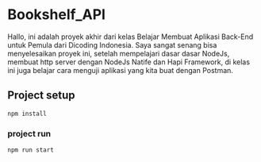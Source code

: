 # Bookshelf_API
Hallo, ini adalah proyek akhir dari kelas Belajar Membuat Aplikasi Back-End untuk Pemula dari Dicoding Indonesia. Saya sangat senang bisa menyelesaikan proyek ini, setelah mempelajari dasar dasar NodeJs, membuat http server dengan NodeJs Natife dan Hapi Framework, di kelas ini juga belajar cara menguji aplikasi yang kita buat dengan Postman. 
## Project setup
```
npm install
```

### project run
```
npm run start
```

